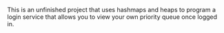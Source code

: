 This is an unfinished project that uses hashmaps and heaps to program a login service that allows you to view your own priority queue once logged in.